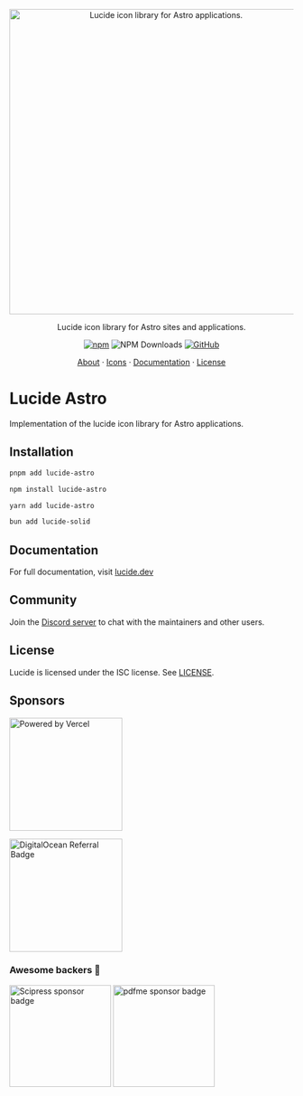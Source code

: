 <p align="center">
  <a href="https://github.com/lucide-icons/lucide">
    <img src="https://lucide.dev/package-logos/lucide-astro.svg" alt="Lucide icon library for Astro applications." width="540">
  </a>
</p>

<p align="center">
Lucide icon library for Astro sites and applications.
</p>

<div align="center">

[![npm](https://img.shields.io/npm/v/lucide-astro?color=blue)](https://www.npmjs.com/package/lucide-astro)
![NPM Downloads](https://img.shields.io/npm/dw/lucide-astro)
[![GitHub](https://img.shields.io/github/license/lucide-icons/lucide)](https://lucide.dev/license)

</div>

<p align="center">
  <a href="https://lucide.dev/guide/">About</a>
  ·
  <a href="https://lucide.dev/icons/">Icons</a>
  ·
  <a href="https://lucide.dev/guide/packages/lucide-astro">Documentation</a>
  ·
  <a href="https://lucide.dev/license">License</a>
</p>

# Lucide Astro

Implementation of the lucide icon library for Astro applications.

## Installation

```sh
pnpm add lucide-astro
```

```sh
npm install lucide-astro
```

```sh
yarn add lucide-astro
```

```sh
bun add lucide-solid
```

## Documentation

For full documentation, visit [lucide.dev](https://lucide.dev/guide/packages/lucide-astro)

## Community

Join the [Discord server](https://discord.gg/EH6nSts) to chat with the maintainers and other users.

## License

Lucide is licensed under the ISC license. See [LICENSE](https://lucide.dev/license).

## Sponsors

<a href="https://vercel.com?utm_source=lucide&utm_campaign=oss">
  <img src="https://lucide.dev/vercel.svg" alt="Powered by Vercel" width="200" />
</a>

<a href="https://www.digitalocean.com/?refcode=b0877a2caebd&utm_campaign=Referral_Invite&utm_medium=Referral_Program&utm_source=badge"><img src="https://lucide.dev/digitalocean.svg" width="200" alt="DigitalOcean Referral Badge" /></a>

### Awesome backers 🍺

<a href="https://www.scipress.io?utm_source=lucide"><img src="https://lucide.dev/sponsors/scipress.svg" width="180" alt="Scipress sponsor badge" /></a>
<a href="https://github.com/pdfme/pdfme"><img src="https://lucide.dev/sponsors/pdfme.svg" width="180" alt="pdfme sponsor badge" /></a>
